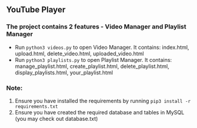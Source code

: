 ## YouTube Player

### The project contains 2 features - Video Manager and Playlist Manager

- Run `python3 videos.py` to open Video Manager. It contains: index.html, upload.html, delete_video.html, uploaded_video.html
- Run `python3 playlists.py` to open Playlist Manager. It contains: manage_playlist.html, create_playlist.html, delete_playlist.html, display_playlists.html, your_playlist.html

### Note:
1. Ensure you have installed the requirements by running `pip3 install -r requirements.txt`
2. Ensure you have created the required database and tables in MySQL (you may check out database.txt)

